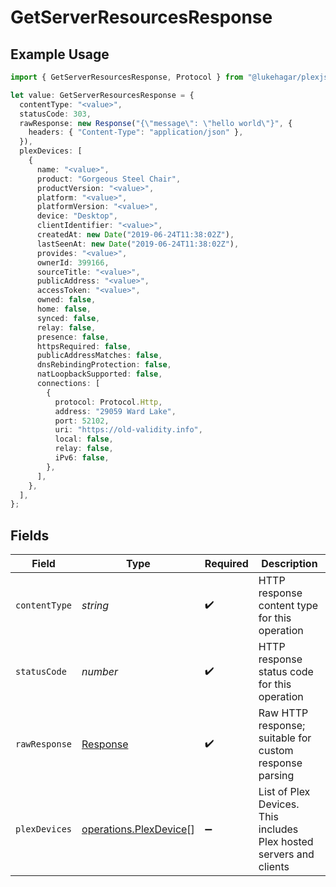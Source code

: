 # GetServerResourcesResponse

## Example Usage

```typescript
import { GetServerResourcesResponse, Protocol } from "@lukehagar/plexjs/sdk/models/operations";

let value: GetServerResourcesResponse = {
  contentType: "<value>",
  statusCode: 303,
  rawResponse: new Response("{\"message\": \"hello world\"}", {
    headers: { "Content-Type": "application/json" },
  }),
  plexDevices: [
    {
      name: "<value>",
      product: "Gorgeous Steel Chair",
      productVersion: "<value>",
      platform: "<value>",
      platformVersion: "<value>",
      device: "Desktop",
      clientIdentifier: "<value>",
      createdAt: new Date("2019-06-24T11:38:02Z"),
      lastSeenAt: new Date("2019-06-24T11:38:02Z"),
      provides: "<value>",
      ownerId: 399166,
      sourceTitle: "<value>",
      publicAddress: "<value>",
      accessToken: "<value>",
      owned: false,
      home: false,
      synced: false,
      relay: false,
      presence: false,
      httpsRequired: false,
      publicAddressMatches: false,
      dnsRebindingProtection: false,
      natLoopbackSupported: false,
      connections: [
        {
          protocol: Protocol.Http,
          address: "29059 Ward Lake",
          port: 52102,
          uri: "https://old-validity.info",
          local: false,
          relay: false,
          iPv6: false,
        },
      ],
    },
  ],
};
```

## Fields

| Field                                                                   | Type                                                                    | Required                                                                | Description                                                             |
| ----------------------------------------------------------------------- | ----------------------------------------------------------------------- | ----------------------------------------------------------------------- | ----------------------------------------------------------------------- |
| `contentType`                                                           | *string*                                                                | :heavy_check_mark:                                                      | HTTP response content type for this operation                           |
| `statusCode`                                                            | *number*                                                                | :heavy_check_mark:                                                      | HTTP response status code for this operation                            |
| `rawResponse`                                                           | [Response](https://developer.mozilla.org/en-US/docs/Web/API/Response)   | :heavy_check_mark:                                                      | Raw HTTP response; suitable for custom response parsing                 |
| `plexDevices`                                                           | [operations.PlexDevice](../../../sdk/models/operations/plexdevice.md)[] | :heavy_minus_sign:                                                      | List of Plex Devices. This includes Plex hosted servers and clients     |